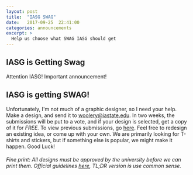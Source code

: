 ```yaml
---
layout: post
title:  "IASG SWAG"
date:   2017-09-25  22:41:00
categories: announcements
excerpt: >
  Help us choose what SWAG IASG should get
---
```

IASG is Getting Swag
-------------------
Attention IASG! Important announcement! 
## **IASG is getting SWAG!**
Unfortunately, I'm not much of a graphic designer, so I need your help. Make a design, and send it to <woolery@iastate.edu>. In two weeks, the submissions will be put to a vote, and if your design is selected, get a copy of it for _FREE._ To view previous submissions, go [here](www.bit.ly/IASGSWAG). Feel free to redesign an existing idea, or come up with your own. We are primarily looking for T-shirts and stickers, but if something else is popular, we might make it happen. Good Luck!


###### Fine print: All designs must be approved by the university before we can print them. Official guidelines [here](bit.ly/2wjmPUx), TL;DR version is use common sense. 
